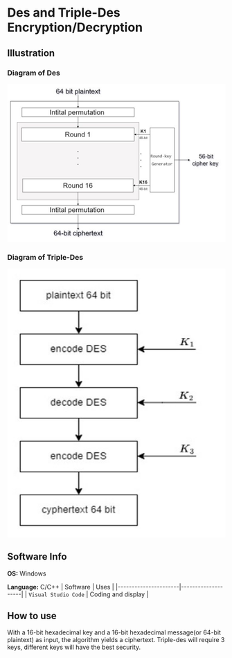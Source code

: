 
# Des and Triple-Des Encryption/Decryption

## Illustration
### Diagram of Des
<img src="https://github.com/gnurt2041/ProjectInClass/blob/main/ATTT/DES_3DES/image/Picture1.jpg" width="550"></h2>
### Diagram of Triple-Des
<img src="https://github.com/gnurt2041/ProjectInClass/blob/main/ATTT/DES_3DES/image/Picture2.jpg" width="550"></h2>
## Software Info

**OS:** Windows

**Language:** C/C++
| Software             | Uses               |
|----------------------|--------------------|
| `Visual Studio Code` | Coding and display |


## How to use
With a 16-bit hexadecimal key and a 16-bit hexadecimal message(or 64-bit plaintext) as input, the algorithm yields a ciphertext. Triple-des will require 3 keys, different keys will have the best security.
